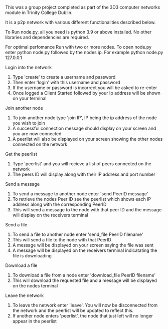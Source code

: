 This was a group project completed as part of the 3D3 computer networks module in Trinity College Dublin.  

It is a p2p network with various different functionalities described below.

To Run node.py, all you need is python 3.9 or above installed. No other libraries and dependencies are required.

For optimal perfomance Run with two or more nodes. To open node.py enter python node.py followed by the nodes ip.
For example python node.py 127.0.0.1

Login into the network

1. Type 'create' to create a username and password
2. Then enter 'login' with this username and password
3. If the username or password is incorrect you will be asked to re-enter 
3. Once logged a Client Started followed by your Ip address will be shown on your terminal


Join another node

1. To join another node type 'join IP', IP being the ip address of the node you wish to join
2. A successful connection message should display on your screen and you are now connected 
3. A peerlist will also be displayed on your screen showing the other nodes connected on the network


Get the peerlist 

1. Type 'peerlist' and you will recieve a list of peers connected on the network
2. The peers ID will display along with their IP address and port number 

Send a message 

1. To send a message to another node enter 'send PeerID message'
2. To retrieve the nodes Peer ID see the peerlist which shows each IP address along with the corresponding PeerID
2. This will send a message to the node with that peer ID and the message will display on the 
   receivers terminal

Send a file

1. To send a file to another node enter 'send_file PeerID filename' 
2. This will send a file to the node with that PeerID
3. A message will be displayed on your screen saying the file was sent
3. A message will be displayed on the receivers terminal indicatating the file is downloading

Download a file

1. To download a file from a node enter 'download_file PeerID filename'
2. This will download the requested file and a message will be displayed on the nodes terminal 

Leave the network

1. To leave the network enter 'leave'. You will now be disconnected from the network and the peerlist
   will be updated to reflect this.
2. If another node enters 'peerlist', the node that just left will no longer appear in the peerlist 




